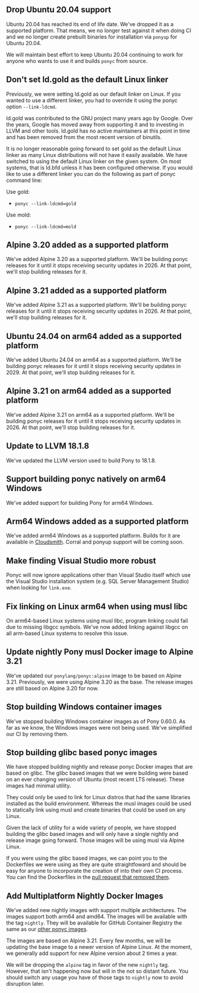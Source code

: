 ## Drop Ubuntu 20.04 support

Ubuntu 20.04 has reached its end of life date. We've dropped it as a supported platform. That means, we no longer test against it when doing CI and we no longer create prebuilt binaries for installation via `ponyup` for Ubuntu 20.04.

We will maintain best effort to keep Ubuntu 20.04 continuing to work for anyone who wants to use it and builds `ponyc` from source.

## Don't set ld.gold as the default Linux linker

Previously, we were setting ld.gold as our default linker on Linux. If you wanted to use a different linker, you had to override it using the ponyc option `--link-ldcmd`.

ld.gold was contributed to the GNU project many years ago by Google. Over the years, Google has moved away from supporting it and to investing in LLVM and other tools. ld.gold has no active maintainers at this point in time and has been removed from the most recent version of binutils.

It is no longer reasonable going forward to set gold as the default Linux linker as many Linux distributions will not have it easily available. We have switched to using the default Linux linker on the given system. On most systems, that is ld.bfd unless it has been configured otherwise. If you would like to use a different linker you can do the following as part of ponyc command line:

Use gold:

- `ponyc --link-ldcmd=gold`

Use mold:

- `ponyc --link-ldcmd=mold`

## Alpine 3.20 added as a supported platform

We've added Alpine 3.20 as a supported platform. We'll be building ponyc releases for it until it stops receiving security updates in 2026. At that point, we'll stop building releases for it.

## Alpine 3.21 added as a supported platform

We've added Alpine 3.21 as a supported platform. We'll be building ponyc releases for it until it stops receiving security updates in 2026. At that point, we'll stop building releases for it.

## Ubuntu 24.04 on arm64 added as a supported platform

We've added Ubuntu 24.04 on arm64 as a supported platform. We'll be building ponyc releases for it until it stops receiving security updates in 2029. At that point, we'll stop building releases for it.

## Alpine 3.21 on arm64 added as a supported platform

We've added Alpine 3.21 on arm64 as a supported platform. We'll be building ponyc releases for it until it stops receiving security updates in 2026. At that point, we'll stop building releases for it.
## Update to LLVM 18.1.8

We've updated the LLVM version used to build Pony to 18.1.8.

## Support building ponyc natively on arm64 Windows

We've added support for building Pony for arm64 Windows.

## Arm64 Windows added as a supported platform

We've added arm64 Windows as a supported platform. Builds for it are available in [Cloudsmith](https://cloudsmith.io/~ponylang/repos/). Corral and ponyup support will be coming soon.

## Make finding Visual Studio more robust

Ponyc will now ignore applications other than Visual Studio itself which use the Visual Studio installation system (e.g. SQL Server Management Studio) when looking for `link.exe`.

## Fix linking on Linux arm64 when using musl libc

On arm64-based Linux systems using musl libc, program linking could fail due to missing libgcc symbols. We've now added linking against libgcc on all arm-based Linux systems to resolve this issue.

## Update nightly Pony musl Docker image to Alpine 3.21

We've updated our `ponylang/ponyc:alpine` image to be based on Alpine 3.21. Previously, we were using Alpine 3.20 as the base. The release images are still based on Alpine 3.20 for now.
## Stop building Windows container images

We've stopped building Windows container images as of Pony 0.60.0. As far as we know, the Windows images were not being used. We've simplified our CI by removing them.

## Stop building glibc based ponyc images

We have stopped building nightly and release ponyc Docker images that are based on glibc. The glibc based images that we were building were based on an ever changing version of Ubuntu (most recent LTS release). These images had minimal utility.

They could only be used to link for Linux distros that had the same libraries installed as the build environment. Whereas the musl images could be used to statically link using musl and create binaries that could be used on any Linux.

Given the lack of utility for a wide variety of people, we have stopped building the glibc based images and will only have a single nightly and release image going forward. Those images will be using musl via Alpine Linux.

If you were using the glibc based images, we can point you to the Dockerfiles we were using as they are quite straightfoward and should be easy for anyone to incorporate the creation of into their own CI process. You can find the Dockerfiles in the [pull request that removed them](https://github.com/ponylang/ponyc/pull/4747).

## Add Multiplatform Nightly Docker Images

We've added new nightly images with support multiple architectures. The images support both arm64 and amd64. The images will be available with the tag `nightly`. They will be available for GitHub Container Registry the same as our [other ponyc images](https://github.com/ponylang/ponyc/pkgs/container/ponyc).

The images are based on Alpine 3.21. Every few months, we will be updating the base image to a newer version of Alpine Linux. At the moment, we generally add support for new Alpine version about 2 times a year.

We will be dropping the `alpine` tag in favor of the new `nightly` tag. However, that isn't happening now but will in the not so distant future. You should switch any usage you have of those tags to `nightly` now to avoid disruption later.

